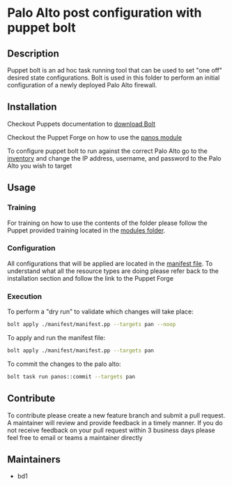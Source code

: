 # Palo Alto post configuration with puppet bolt

## Description

Puppet bolt is an ad hoc task running tool that can be used to set "one off" desired state configurations. Bolt is used in this folder to perform an initial configuration of a newly deployed Palo Alto firewall.

## Installation

Checkout Puppets documentation to [download Bolt](https://puppet.com/docs/bolt/latest/bolt_installing.html)

Checkout the Puppet Forge on how to use the [panos module](https://forge.puppet.com/puppetlabs/panos)

To configure puppet bolt to run against the correct Palo Alto go to the [inventory](inventory.yml) and change the IP address, username, and password to the Palo Alto you wish to target

## Usage

### Training

For training on how to use the contents of the folder please follow the Puppet provided training located in the [modules folder](./modules/panos/docs/01-using-with-bolt).

### Configuration

All configurations that will be applied are located in the [manifest file](./manifest/manifest.pp). To understand what all the resource types are doing please refer back to the installation section and follow the link to the Puppet Forge

### Execution

To perform a "dry run" to validate which changes will take place:

``` bash
bolt apply ./manifest/manifest.pp --targets pan --noop
```

To apply and run the manifest file:

```bash
bolt apply ./manifest/manifest.pp --targets pan
```

To commit the changes to the palo alto:

```bash
bolt task run panos::commit --targets pan
```

## Contribute

To contribute please create a new feature branch and submit a pull request. A maintainer will review and provide feedback in a timely manner. If you do not receive feedback on your pull request within 3 business days please feel free to email or teams a maintainer directly

## Maintainers

- bd1
